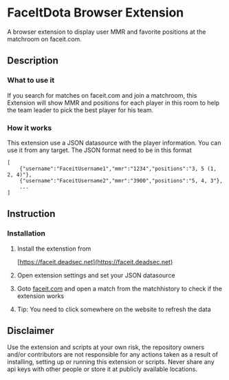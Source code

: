 # FaceItDota Browser Extension

A browser extension to display user MMR and favorite positions at the matchroom on faceit.com.

## Description

### What to use it

If you search for matches on faceit.com and join a matchroom, this Extension will show MMR and positions for each player in this room to help the team leader to pick the best player for his team.

### How it works

This extension use a JSON datasource with the player information. You can use it from any target.
The JSON format need to be in this format

```
[
    {"username":"FaceitUsername1","mmr":"1234","positions":"3, 5 (1, 2, 4)"},
    {"username":"FaceitUsername2","mmr":"3900","positions":"5, 4, 3"},
    ...
]
```

## Instruction

### Installation

1. Install the extenstion from

    [https://faceit.deadsec.net](https://faceit.deadsec.net)

2. Open extension settings and set your JSON datasource
3. Goto [faceit.com](https://www.faceit.com) and open a match from the matchhistory to check if the extension works
4. Tip: You need to click somewhere on the website to refresh the data

## Disclaimer

Use the extension and scripts at your own risk, the repository owners and/or contributors are not responsible for any actions taken as a result of installing, setting up or running this extension or scripts. Never share any api keys with other people or store it at publicly available locations.